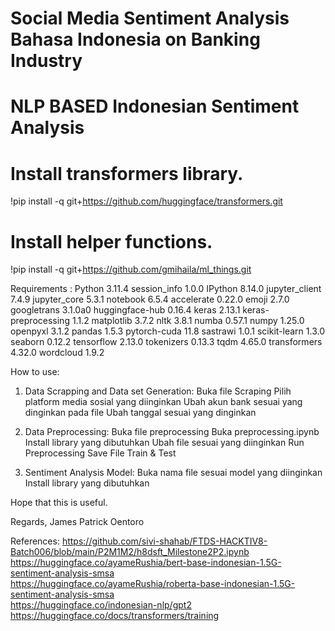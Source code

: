 # Social Media Sentiment Analysis Bahasa Indonesia on Banking Industry
NLP BASED Indonesian Sentiment Analysis
============================================================

# Install transformers library.
!pip install -q git+https://github.com/huggingface/transformers.git
# Install helper functions.
!pip install -q git+https://github.com/gmihaila/ml_things.git


Requirements :
Python				3.11.4
session_info        1.0.0
IPython             8.14.0
jupyter_client      7.4.9
jupyter_core        5.3.1
notebook            6.5.4
accelerate			0.22.0
emoji				2.7.0
googletrans			3.1.0a0
huggingface-hub		0.16.4
keras				2.13.1
keras-preprocessing	1.1.2
matplotlib			3.7.2
nltk				3.8.1
numba				0.57.1
numpy				1.25.0
openpyxl			3.1.2
pandas				1.5.3
pytorch-cuda		11.8
sastrawi			1.0.1
scikit-learn		1.3.0
seaborn				0.12.2
tensorflow			2.13.0
tokenizers			0.13.3
tqdm				4.65.0
transformers		4.32.0
wordcloud			1.9.2


How to use:
1. Data Scrapping and Data set Generation:
	Buka file Scraping
	Pilih platform media sosial yang diinginkan
	Ubah akun bank sesuai yang dinginkan pada file
	Ubah tanggal sesuai yang dinginkan

2. Data Preprocessing:
	Buka file preprocessing
	Buka preprocessing.ipynb 
	Install library yang dibutuhkan
	Ubah file sesuai yang diinginkan
	Run Preprocessing
	Save File Train & Test

3. Sentiment Analysis Model:
	Buka nama file sesuai model yang diinginkan
	Install library yang dibutuhkan

Hope that this is useful.


Regards,
James Patrick Oentoro


References:
https://github.com/sivi-shahab/FTDS-HACKTIV8-Batch006/blob/main/P2M1M2/h8dsft_Milestone2P2.ipynb <br>
https://huggingface.co/ayameRushia/bert-base-indonesian-1.5G-sentiment-analysis-smsa<br>
https://huggingface.co/ayameRushia/roberta-base-indonesian-1.5G-sentiment-analysis-smsa <br>
https://huggingface.co/indonesian-nlp/gpt2<br>
https://huggingface.co/docs/transformers/training<br>
